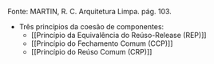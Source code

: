 Fonte: MARTIN, R. C. Arquitetura Limpa. pág. 103.

- Três princípios da coesão de componentes:
	- [[Princípio da Equivalência do Reúso-Release (REP)]]
	- [[Princípio do Fechamento Comum (CCP)]]
	- [[Princípio do Reúso Comum (CRP)]]